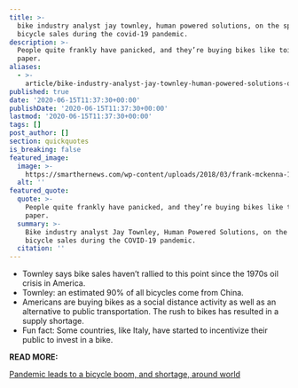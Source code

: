 ```yaml
---
title: >-
  bike industry analyst jay townley, human powered solutions, on the spike in
  bicycle sales during the covid-19 pandemic.
description: >-
  People quite frankly have panicked, and they’re buying bikes like toilet
  paper.
aliases:
  - >-
    article/bike-industry-analyst-jay-townley-human-powered-solutions-on-the-spike-in-bicycle-sales-during-the-covid-19-pandemic/
published: true
date: '2020-06-15T11:37:30+00:00'
publishDate: '2020-06-15T11:37:30+00:00'
lastmod: '2020-06-15T11:37:30+00:00'
tags: []
post_author: []
section: quickquotes
is_breaking: false
featured_image:
  image: >-
    https://smarthernews.com/wp-content/uploads/2018/03/frank-mckenna-132739-unsplash-scaled.jpg
  alt: ''
featured_quote:
  quote: >-
    People quite frankly have panicked, and they’re buying bikes like toilet
    paper.
  summary: >-
    Bike industry analyst Jay Townley, Human Powered Solutions, on the spike in
    bicycle sales during the COVID-19 pandemic.
  citation: ''
---
```

*   Townley says bike sales haven’t rallied to this point since the 1970s oil crisis in America.
*   Townley: an estimated 90% of all bicycles come from China.
*   Americans are buying bikes as a social distance activity as well as an alternative to public transportation. The rush to bikes has resulted in a supply shortage.
*   Fun fact: Some countries, like Italy, have started to incentivize their public to invest in a bike.

**READ MORE:** 

[Pandemic leads to a bicycle boom, and shortage, around world](\"https://apnews.com/39b3691b8e1ea3d74d1280a75e451a36\")